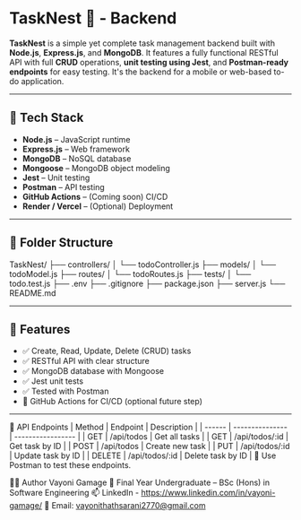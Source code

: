 # TaskNest 🪺 - Backend

**TaskNest** is a simple yet complete task management backend built with **Node.js**, **Express.js**, and **MongoDB**. It features a fully functional RESTful API with full **CRUD** operations, **unit testing using Jest**, and **Postman-ready endpoints** for easy testing. It's the backend for a mobile or web-based to-do application.

---

## 🧰 Tech Stack

- **Node.js** – JavaScript runtime
- **Express.js** – Web framework
- **MongoDB** – NoSQL database
- **Mongoose** – MongoDB object modeling
- **Jest** – Unit testing
- **Postman** – API testing
- **GitHub Actions** – (Coming soon) CI/CD
- **Render / Vercel** – (Optional) Deployment

---

## 📁 Folder Structure

TaskNest/
├── controllers/
│ └── todoController.js
├── models/
│ └── todoModel.js
├── routes/
│ └── todoRoutes.js
├── tests/
│ └── todo.test.js
├── .env
├── .gitignore
├── package.json
├── server.js
└── README.md

---

## 🚀 Features

- ✅ Create, Read, Update, Delete (CRUD) tasks
- ✅ RESTful API with clear structure
- ✅ MongoDB database with Mongoose
- ✅ Jest unit tests
- ✅ Tested with Postman
- 🚧 GitHub Actions for CI/CD (optional future step)

---

🔗 API Endpoints
| Method | Endpoint        | Description       |
| ------ | --------------- | ----------------- |
| GET    | /api/todos      | Get all tasks     |
| GET    | /api/todos/\:id | Get task by ID    |
| POST   | /api/todos      | Create new task   |
| PUT    | /api/todos/\:id | Update task by ID |
| DELETE | /api/todos/\:id | Delete task by ID |
📌 Use Postman to test these endpoints.


🧑‍💻 Author
Vayoni Gamage
📍 Final Year Undergraduate – BSc (Hons) in Software Engineering
📫 LinkedIn - https://www.linkedin.com/in/vayoni-gamage/
📧 Email: vayonithathsarani2770@gmail.com
